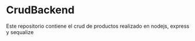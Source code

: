 # CrudBackend
Este repositorio contiene el crud de productos realizado en nodejs, express y sequalize
